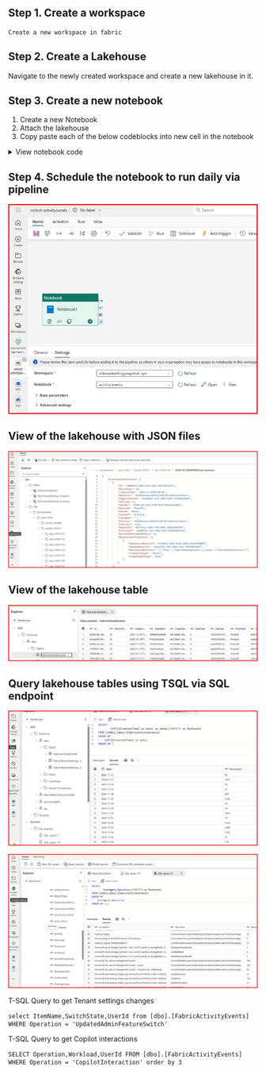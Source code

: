## Step 1. Create  a workspace
    Create a new workspace in fabric
## Step 2. Create  a Lakehouse
  Navigate to the newly created workspace and create a new lakehouse in it.
  
## Step 3. Create a new notebook

1. Create a new Notebook
2. Attach the lakehouse
3. Copy paste each of the  below codeblocks into new cell in the notebook


<details>

  <summary>View notebook code</summary>


For cell 1, use the below code block if API call needs to be made under the context of the current user
```
from notebookutils.mssparkutils.credentials import getToken
from datetime import datetime,timedelta
import requests
token = getToken("https://analysis.windows.net/powerbi/api")
```

For cell 1, use the below code block if API call needs to be made under the context of service principal
```
from notebookutils.mssparkutils.credentials import getToken
from datetime import datetime,timedelta
import requests

client_id = ""
client_secret = ""
tenant_id = ""

token_url = f"https://login.microsoftonline.com/{tenant_id}/oauth2/v2.0/token"
headers = {"Content-Type": "application/x-www-form-urlencoded"}
data = {
    "grant_type": "client_credentials",
    "client_id": client_id,
    "client_secret": client_secret,
    "scope": "https://analysis.windows.net/powerbi/api/.default",
}

response = requests.post(token_url, headers=headers, data=data)
token = response.json()["access_token"]
```

```
base_url = "https://api.powerbi.com/v1.0/myorg/admin/"
token = getToken("https://analysis.windows.net/powerbi/api")
headers = {"Authorization": f"Bearer {token}"}


previous_day = datetime.now() - timedelta(days=1)


startDateTime = previous_day.strftime("'%Y-%m-%dT00:00:00Z'")
endDateTime   = previous_day.strftime("'%Y-%m-%dT23:59:59Z'")

folder_path = "Files/activityevents/year=" + previous_day.strftime("%Y")  + "/month=" +  previous_day.strftime("%Y%m")  + "/day=" +  previous_day.strftime("%Y%m%d")


resp_continuationUri = f"{base_url}/activityevents?startDateTime={startDateTime}&endDateTime={endDateTime}"
resp_lastResultSet = False

cont_counter = 0

while not resp_lastResultSet:
    response1 = requests.get(resp_continuationUri, headers=headers)

    file_path =  "/lakehouse/default/"  + folder_path + "/" + previous_day.strftime("%Y%m%d") + "_" + str(cont_counter).zfill(10) +".json"
    mssparkutils.fs.mkdirs(folder_path) 
    with open(file_path, "w") as file:
        file.write(response1.text)

    response1_json = response1.json()
    resp_continuationUri = response1_json['continuationUri']
    resp_lastResultSet   = response1_json['lastResultSet']
    cont_counter = cont_counter + 1
    

```


```
%%sql
%%sql
DROP TABLE IF EXISTS activityevents_snapshot_step01;
CREATE TABLE  activityevents_snapshot_step01
(
activityEventEntities array<struct<
Id:string,
RecordType:string,
CreationTime:string,
Operation:string,
OrganizationId:string,
UserType:string,
UserKey:string,
Workload:string,
ResultStatus:string,
UserId:string,
ClientIP:string,
ItemName:string,
WorkSpaceName:string,
DatasetName:string,
ReportName:string,
WorkspaceId:string,
ObjectId:string,
ObjectType:string,
ObjectDisplayName:string,
Experience:string,
DatasetId:string,
ReportId:string,
ArtifactId:string,
ArtifactName:string,
ReportType:string,
DistributionMethod:string,
SensitivityLabelId:string,
ArtifactKind:string,
UserAgent:string,
Activity:string,
IsSuccess:string,
RequestId:string,
ActivityId:string,
ModelsSnapshots:string,
RefreshEnforcementPolicy:string,
SharingAction:string,
ShareLinkId:string,
SharingScope:string,
ConsumptionMethod:string,
CapacityId:string,
CapacityName:string,
SwitchState:string,
BillingType:string
>>
) using  json
OPTIONS (
multiLine true,
path "Files/activityevents/*/*/*/*.json"
);

```

```
%%sql
DROP VIEW IF EXISTS activityevents_snapshot_step02;
CREATE VIEW  activityevents_snapshot_step02 AS
SELECT 
c2.Id,
c2.RecordType,
c2.CreationTime,
c2.Operation,
c2.OrganizationId,
c2.UserType,
c2.UserKey,
c2.Workload,
c2.UserId,
c2.ClientIP,
c2.ItemName,
c2.WorkSpaceName,
c2.DatasetName,
c2.ReportName,
c2.WorkspaceId,
c2.ObjectId,
c2.ObjectType,
c2.ObjectDisplayName,
c2.Experience,
c2.DatasetId,
c2.ReportId,
c2.ArtifactId,
c2.ArtifactName,
c2.ReportType,
c2.DistributionMethod,
c2.ConsumptionMethod,
c2.SensitivityLabelId,
c2.ArtifactKind,
c2.UserAgent,
c2.Activity,
c2.IsSuccess,
c2.RequestId,
c2.ActivityId,
c2.ModelsSnapshots,
c2.RefreshEnforcementPolicy,
c2.SharingAction,
c2.ShareLinkId,
c2.SharingScope,
c2.CapacityId,
c2.CapacityName,
c2.SwitchState,
c2.BillingType,
split(input_file_name(),'/')[9] as auditjson_filepath
FROM  activityevents_snapshot_step01
LATERAL VIEW  
    posexplode(activityEventEntities) c01 as c1,c2


```

```
%%pyspark
resultsDF1=spark.sql("SELECT * FROM activityevents_snapshot_step02")
resultsDF1.write.mode("overwrite").option("overwriteSchema", "true").format("delta").save("Tables/FabricActivityEvents")
```


```
%%sql
DROP VIEW IF EXISTS  activityevents_snapshot_step02;
DROP TABLE IF EXISTS activityevents_snapshot_step01;
```
</details>

## Step 4. Schedule the notebook to run daily via pipeline
![Link](/screenshots/S05.jpg)



## View of the lakehouse with JSON files

![Link](/screenshots/S01.jpg)



## View of the lakehouse table

![Link](/screenshots/S02.jpg)

## Query  lakehouse tables using TSQL via SQL endpoint

![Link](/screenshots/S03.jpg)

![Link](/screenshots/S04.jpg)

T-SQL Query to get Tenant settings changes
```
select ItemName,SwitchState,UserId from [dbo].[FabricActivityEvents]  WHERE Operation = 'UpdatedAdminFeatureSwitch'
```


T-SQL Query to get Copilot interactions
```
SELECT Operation,Workload,UserId FROM [dbo].[FabricActivityEvents] WHERE Operation = 'CopilotInteraction' order by 3
```

